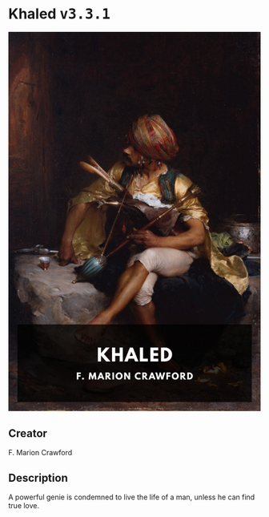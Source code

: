 
# Khaled <kbd>v3.3.1</kbd>

<center>
  <img src="./cover-1024.jpg"/>
</center>

## Creator
F. Marion Crawford

## Description
A powerful genie is condemned to live the life of a man, unless he can find true love.
